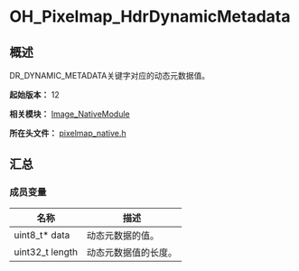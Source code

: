 # OH_Pixelmap_HdrDynamicMetadata

## 概述

DR_DYNAMIC_METADATA关键字对应的动态元数据值。

**起始版本：** 12

**相关模块：** [Image_NativeModule](capi-image-nativemodule.md)

**所在头文件：** [pixelmap_native.h](capi-pixelmap-native-h.md)

## 汇总

### 成员变量

| 名称 | 描述 |
| -- | -- |
| uint8_t* data | 动态元数据的值。 |
| uint32_t length | 动态元数据值的长度。 |


